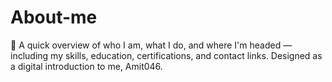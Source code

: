 # About-me
📌 A quick overview of who I am, what I do, and where I'm headed — including my skills, education, certifications, and contact links. Designed as a digital introduction to me, Amit046.
